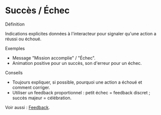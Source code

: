 # Succès / Échec

Définition

Indications explicites données à l'interacteur pour signaler qu'une action a réussi ou échoué.

Exemples

- Message "Mission accomplie" / "Échec".
- Animation positive pour un succès, son d'erreur pour un échec.

Conseils

- Toujours expliquer, si possible, pourquoi une action a échoué et comment corriger.
- Utiliser un feedback proportionnel : petit échec = feedback discret ; succès majeur = célébration.

Voir aussi : [Feedback](../feedback/).

